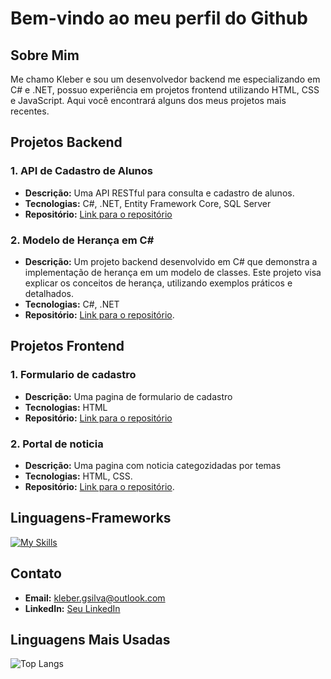 # Bem-vindo ao meu perfil do Github

## Sobre Mim
Me chamo Kleber e sou um desenvolvedor backend me especializando em C# e .NET, possuo experiência em projetos frontend utilizando HTML, CSS e JavaScript. Aqui você encontrará alguns dos meus projetos mais recentes.

## Projetos Backend

### 1. API de Cadastro de Alunos
- **Descrição:** Uma API RESTful para consulta e cadastro de alunos.
- **Tecnologias:** C#, .NET, Entity Framework Core, SQL Server
- **Repositório:** [Link para o repositório](https://github.com/Kleberzito/ApiCrud)

### 2. Modelo de Herança em C#
- **Descrição:** Um projeto backend desenvolvido em C# que demonstra a implementação de herança em um modelo de classes. Este projeto visa explicar os conceitos de herança, utilizando exemplos práticos e detalhados.
- **Tecnologias:** C#, .NET
- **Repositório:** [Link para o repositório](https://github.com/Kleberzito/EstudosHerancaNinja).

## Projetos Frontend

### 1. Formulario de cadastro
- **Descrição:** Uma pagina de formulario de cadastro
- **Tecnologias:** HTML
- **Repositório:** [Link para o repositório](https://github.com/Kleberzito/curso_ebac_frontend_html)

### 2. Portal de noticia
- **Descrição:** Uma pagina com noticia categozidadas por temas
- **Tecnologias:** HTML, CSS.
- **Repositório:** [Link para o repositório](https://github.com/Kleberzito/curso_ebac_frontend_css).

## Linguagens-Frameworks

[![My Skills](https://skillicons.dev/icons?i=cs,dotnet,html,css,js)](https://skillicons.dev)

## Contato
- **Email:** kleber.gsilva@outlook.com
- **LinkedIn:** [Seu LinkedIn](https://www.linkedin.com/in/kleber-gomes-73892b28/)
  
## Linguagens Mais Usadas

![Top Langs](https://github-readme-stats.vercel.app/api/top-langs/?username=Kleberzito&layout=compact)
